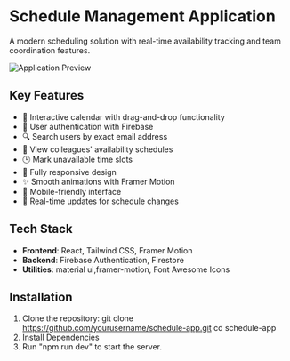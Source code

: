 # Schedule Management Application

A modern scheduling solution with real-time availability tracking and team coordination features.

![Application Preview](https://zelthy-frontend-task.vercel.app/)

## Key Features

- 📅 Interactive calendar with drag-and-drop functionality
- 👤 User authentication with Firebase
- 🔍 Search users by exact email address
- 👥 View colleagues' availability schedules
- 🕒 Mark unavailable time slots
- 📱 Fully responsive design
- ✨ Smooth animations with Framer Motion
- 📱 Mobile-friendly interface
- 🔄 Real-time updates for schedule changes

## Tech Stack

- **Frontend**: React, Tailwind CSS, Framer Motion
- **Backend**: Firebase Authentication, Firestore
- **Utilities**: material ui,framer-motion, Font Awesome Icons

## Installation

1. Clone the repository:
git clone https://github.com/yourusername/schedule-app.git
cd schedule-app
2. Install Dependencies
3. Run "npm run dev" to start the server.
